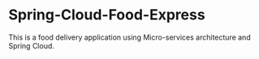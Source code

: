 # Spring-Cloud-Food-Express
This is a food delivery application using Micro-services architecture and Spring Cloud. 

